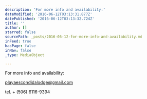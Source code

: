 ```yaml
---
description: 'For more info and availability:'
dateModified: '2016-06-12T03:13:31.877Z'
datePublished: '2016-06-12T03:13:32.724Z'
title: ''
author: []
starred: false
sourcePath: _posts/2016-06-12-for-more-info-and-availability.md
inFeed: true
hasPage: false
inNav: false
_type: MediaObject

---
```

For more info and availability:

playaescondidalodge@gmail.com

tel. + (506) 6116-9394